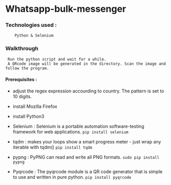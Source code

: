 # Whatsapp-bulk-messenger 


### Technologies used :
        Python & Selenium
        
### Walkthrough 
     Run the python script and wait for a while. 
     A QRcode image will be generated in the directory. Scan the image and follow the program.
     
#### Prerequisites :

* adjust the regex expression accourding to country. The pattern is set to 10 digits.
* install Mozilla Firefox
* install Python3

* Selenium : Selenium is a portable automation software-testing framework for web applications.
                `pip install selenium`

* tqdm :  makes your loops show a smart progress meter - just wrap any iterable with tqdm() 
             `pip install tqdm`
             
* pypng :  PyPNG can read and write all PNG formats.
             `sudo pip install pypng`
             
* Pyqrcode : The pyqrcode module is a QR code generator that is simple to use and written in pure python.                                                                                   `pip install pyqrcode`
